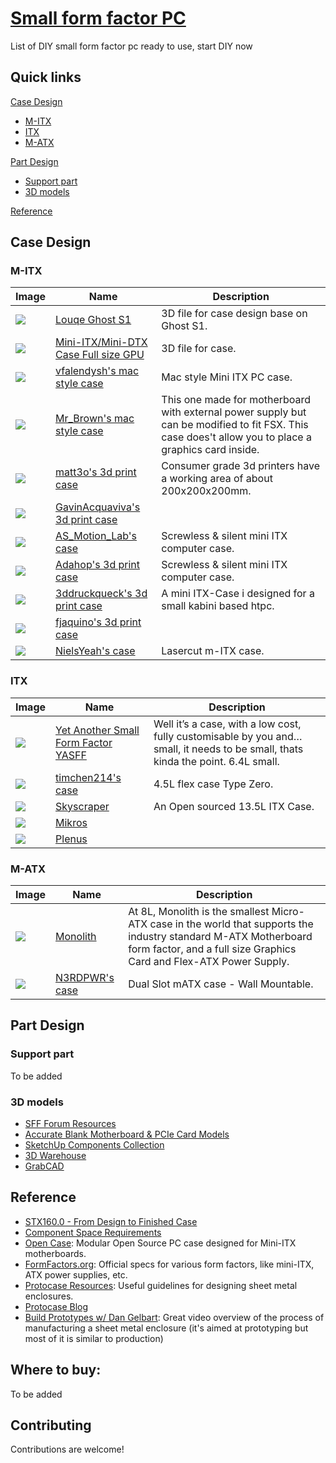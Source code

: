 # [Small form factor PC](https://sffpc.help14.com)
List of DIY small form factor pc ready to use, start DIY now

## Quick links

[Case Design](#case-design)
- [M-ITX](#m-itx)
- [ITX](#itx)
- [M-ATX](#m-atx)

[Part Design](#part-design)
- [Support part](#support-part)
- [3D models](#3d-models)

[Reference](#reference)


## Case Design

### M-ITX

| Image | Name | Description |
| --- | --- | --- |
| <img minwidth="500" src="https://cdn.thingiverse.com/renders/42/f8/94/a2/db/63dd582e1bb05df4dbbbbbe7f15e2811_preview_featured.jpg"> | [Louqe Ghost S1](https://www.thingiverse.com/thing:3372586/files) | 3D file for case design base on Ghost S1. |
| <img minwidth="500" src="https://cdn.thingiverse.com/assets/4e/a0/c9/45/d3/featured_preview_danlouqe_2019-Dec-23_03-43-37PM-000_CustomizedView15553784689.jpg"> | [Mini-ITX/Mini-DTX Case Full size GPU](https://www.thingiverse.com/thing:3752149) | 3D file for case. |
| <img minwidth="500" src="https://cdn.thingiverse.com/renders/8d/7e/54/40/59/438f477471f57ca3927ad6e0802586d8_preview_featured.jpg"> | [vfalendysh's mac style case](https://www.thingiverse.com/thing:3001247) | Mac style Mini ITX PC case. |
| <img minwidth="500" src="https://cdn.thingiverse.com/renders/5f/9c/6b/93/6a/4e7e5d9647ed6667263a7602378fc9c5_preview_featured.jpg"> | [Mr_Brown's mac style case](https://www.thingiverse.com/thing:3529439) | This one made for motherboard with external power supply but can be modified to fit FSX. This case does't allow you to place a graphics card inside. |
| <img minwidth="500" src="https://cdn.thingiverse.com/renders/20/3a/35/4f/c3/070d5d574236da6afbbafc1c430175ce_preview_featured.jpg"> | [matt3o's 3d print case](https://www.thingiverse.com/thing:2460903) | Consumer grade 3d printers have a working area of about 200x200x200mm. |
| <img minwidth="500" src="https://cdn.thingiverse.com/renders/e6/8f/f9/af/74/670da34d883be55640f2e6dbc784248a_preview_featured.jpg"> | [GavinAcquaviva's 3d print case](https://www.thingiverse.com/thing:2084584) |  |
| <img minwidth="500" src="https://cdn.thingiverse.com/renders/6b/a7/98/8c/82/c3863b3fc0716891a9c40724f7ede1ae_preview_featured.JPG"> | [AS_Motion_Lab's case](https://www.thingiverse.com/thing:1899854) | Screwless & silent mini ITX computer case. |
| <img minwidth="500" src="https://cdn.thingiverse.com/renders/d5/2a/92/b1/6a/cee97060a9fbe1d9d4ee5d084b30389c_preview_featured.jpg"> | [Adahop's 3d print case](https://www.thingiverse.com/thing:1689991) | Screwless & silent mini ITX computer case. |
| <img minwidth="500" src="https://cdn.thingiverse.com/renders/3d/7c/41/52/b0/IMAG0226_preview_featured.jpg"> | [3ddruckqueck's 3d print case](https://www.thingiverse.com/thing:495941) | A mini ITX-Case i designed for a small kabini based htpc. |
| <img minwidth="500" src="https://cdn.thingiverse.com/renders/12/ab/fb/76/04/266558fb35dea195e112216f3387d4b7_preview_featured.jpg"> | [fjaquino's 3d print case](https://www.thingiverse.com/thing:3704806) |  |
| <img minwidth="500" src="https://cdn.thingiverse.com/renders/e1/e8/c6/a1/01/bf8823dda6c551173e7aef19fd187745_preview_featured.jpg"> | [NielsYeah's case](https://www.thingiverse.com/thing:2620521) | Lasercut m-ITX case. |


### ITX

| Image | Name | Description |
| --- | --- | --- |
| <img minwidth="500" src="https://i.imgur.com/rtpeEoA.png"> | [Yet Another Small Form Factor YASFF](https://github.com/cokeeffekt/yasff) | Well it’s a case, with a low cost, fully customisable by you and… small, it needs to be small, thats kinda the point. 6.4L small. |
| <img minwidth="500" src="https://i.imgur.com/qk3VVkj.jpg"> | [timchen214's case](https://smallformfactor.net/forum/threads/open-source-case-4-5l-flex-case-type-zero.3119/) | 4.5L flex case Type Zero. |
| <img minwidth="500" src="https://github.com/NanyiJiang/Skyscraper/raw/master/Render/fullrender.png?raw=true"> | [Skyscraper](https://github.com/NanyiJiang/Skyscraper) | An Open sourced 13.5L ITX Case. |
| <img minwidth="500" src="https://cdn.instructables.com/FOM/7YP5/JX0O1RZT/FOM7YP5JX0O1RZT.LARGE.jpg?auto=webp&frame=1&width=525&height=1024&fit=bounds"> | [Mikros](https://www.instructables.com/id/Mikros-Tiny-3D-Printed-Computer-Case/) |  |
| <img minwidth="500" src="https://i.imgur.com/B83GUbo.jpg"> | [Plenus](https://a360.co/2pt2A7Y) |  |


### M-ATX

| Image | Name | Description |
| --- | --- | --- |
| <img minwidth="500" src="https://images.squarespace-cdn.com/content/v1/5985ee40ebbd1aa414261856/1510347362685-J5BEVO8G5NU8LMYSA3FY/ke17ZwdGBToddI8pDm48kLkXF2pIyv_F2eUT9F60jBl7gQa3H78H3Y0txjaiv_0fDoOvxcdMmMKkDsyUqMSsMWxHk725yiiHCCLfrh8O1z4YTzHvnKhyp6Da-NYroOW3ZGjoBKy3azqku80C789l0iyqMbMesKd95J-X4EagrgU9L3Sa3U8cogeb0tjXbfawd0urKshkc5MgdBeJmALQKw/DSC_0010.jpg?format=1500w"> | [Monolith](https://www.colinreay.org/monolith) | At 8L, Monolith is the smallest Micro-ATX case in the world that supports the industry standard M-ATX Motherboard form factor, and a full size Graphics Card and Flex-ATX Power Supply. |
| <img minwidth="500" src="https://cdn.thingiverse.com/renders/b2/82/9d/08/d4/ac9871a35bd54683465b964d68652f60_preview_featured.jpg"> | [N3RDPWR's case](https://www.thingiverse.com/thing:3623802) | Dual Slot mATX case - Wall Mountable. |


## Part Design

### Support part
To be added

### 3D models
- [SFF Forum Resources](https://smallformfactor.net/forum/resources/)
- [Accurate Blank Motherboard & PCIe Card Models](https://smallformfactor.net/forum/resources/accurate-blank-motherboard-pcie-card-models.25/)
- [SketchUp Components Collection](http://scc.jezmckean.com/)
- [3D Warehouse](https://3dwarehouse.sketchup.com/)
- [GrabCAD](https://grabcad.com/)


## Reference

- [STX160.0 - From Design to Finished Case](https://smallformfactor.net/forum/threads/stx160-0-the-most-powerful-atx-unit-in-the-world.934/)
- [Component Space Requirements](https://smallformfactor.net/forum/resources/component-space-requirements.27/)
- [Open Case](https://github.com/berserkwarwolf/OpenCase): Modular Open Source PC case designed for Mini-ITX motherboards.
- [FormFactors.org](http://www.formfactors.org/): Official specs for various form factors, like mini-ITX, ATX power supplies, etc.
- [Protocase Resources](http://www.protocase.com/resources/): Useful guidelines for designing sheet metal enclosures.
- [Protocase Blog](http://www.protocase.com/blog/)
- [Build Prototypes w/ Dan Gelbart](https://www.youtube.com/watch?v=RopgrECLSJc): Great video overview of the process of manufacturing a sheet metal enclosure (it's aimed at prototyping but most of it is similar to production)


## Where to buy:
To be added


## Contributing

Contributions are welcome!
